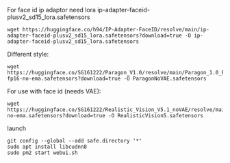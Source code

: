 For face id ip adaptor need lora ip-adapter-faceid-plusv2_sd15_lora.safetensors
```
wget https://huggingface.co/h94/IP-Adapter-FaceID/resolve/main/ip-adapter-faceid-plusv2_sd15_lora.safetensors?download=true -O ip-adapter-faceid-plusv2_sd15_lora.safetensors
```

Different style:
```
wget https://huggingface.co/SG161222/Paragon_V1.0/resolve/main/Paragon_1.0_Beta-fp16-no-ema.safetensors?download=true -O ParagonNoVAE.safetensors
```

For use with face id (needs VAE):
```
wget https://huggingface.co/SG161222/Realistic_Vision_V5.1_noVAE/resolve/main/Realistic_Vision_V5.1_fp16-no-ema.safetensors?download=true -O RealisticVision5.safetensors
```

launch
```
git config --global --add safe.directory '*'
sudo apt install libcudnn8
sudo pm2 start webui.sh
```
